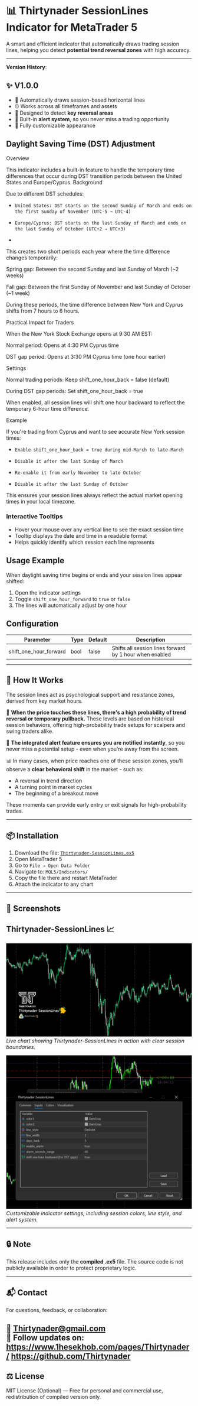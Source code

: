# 📊 Thirtynader SessionLines Indicator for MetaTrader 5

A smart and efficient indicator that automatically draws trading session lines, helping you detect **potential trend reversal zones** with high accuracy.

---
**Version History**: 
## ✨ V1.0.0

- 🔁 Automatically draws session-based horizontal lines
- ⏰ Works across all timeframes and assets
- 🎯 Designed to detect **key reversal areas**
- 🔔 Built-in **alert system**, so you never miss a trading opportunity
- 🎨 Fully customizable appearance
## Daylight Saving Time (DST) Adjustment
Overview

This indicator includes a built-in feature to handle the temporary time differences that occur during DST transition periods between the United States and Europe/Cyprus.
Background

Due to different DST schedules:


-     United States: DST starts on the second Sunday of March and ends on the first Sunday of November (UTC-5 → UTC-4)
-     Europe/Cyprus: DST starts on the last Sunday of March and ends on the last Sunday of October (UTC+2 → UTC+3)
- 

This creates two short periods each year where the time difference changes temporarily:


Spring gap: Between the second Sunday and last Sunday of March (~2 weeks)

Fall gap: Between the first Sunday of November and last Sunday of October (~1 week)


During these periods, the time difference between New York and Cyprus shifts from 7 hours to 6 hours.

Practical Impact for Traders

When the New York Stock Exchange opens at 9:30 AM EST:


Normal period: Opens at 4:30 PM Cyprus time

DST gap period: Opens at 3:30 PM Cyprus time (one hour earlier)

Settings

Normal trading periods: Keep shift_one_hour_back = false (default)

During DST gap periods: Set shift_one_hour_back = true


When enabled, all session lines will shift one hour backward to reflect the temporary 6-hour time difference.

Example

If you're trading from Cyprus and want to see accurate New York session times:


-     Enable shift_one_hour_back = true during mid-March to late-March
-     Disable it after the last Sunday of March
-     Re-enable it from early November to late October
-     Disable it after the last Sunday of October

This ensures your session lines always reflect the actual market opening times in your local timezone.


### Interactive Tooltips
- Hover your mouse over any vertical line to see the exact session time
- Tooltip displays the date and time in a readable format
- Helps quickly identify which session each line represents

## Usage Example

When daylight saving time begins or ends and your session lines appear shifted:

1. Open the indicator settings
2. Toggle `shift_one_hour_forward` to `true` or `false`
3. The lines will automatically adjust by one hour

## Configuration

| Parameter | Type | Default | Description |
|-----------|------|---------|-------------|
| shift_one_hour_forward | bool | false | Shifts all session lines forward by 1 hour when enabled |

---

## 🧠 How It Works

The session lines act as psychological support and resistance zones, derived from key market hours.

📌 **When the price touches these lines, there's a high probability of trend reversal or temporary pullback.** These levels are based on historical session behaviors, offering high-probability trade setups for scalpers and swing traders alike.

🚨 **The integrated alert feature ensures you are notified instantly**, so you never miss a potential setup - even when you're away from the screen.

📊 In many cases, when price reaches one of these session zones, you’ll observe a **clear behavioral shift** in the market - such as:
- A reversal in trend direction
- A turning point in market cycles
- The beginning of a breakout move

These moments can provide early entry or exit signals for high-probability trades.

---

## 📦 Installation

1. Download the file: [`Thirtynader-SessionLines.ex5`](https://github.com/Thirtynader/Thirtynader-SessionLines/releases)
2. Open MetaTrader 5
3. Go to `File → Open Data Folder`
4. Navigate to: `MQL5/Indicators/`
5. Copy the file there and restart MetaTrader
6. Attach the indicator to any chart

---

## 📸 Screenshots

## Thirtynader-SessionLines 📈

![Chart Preview](./session-demo1.png)  
*Live chart showing Thirtynader-SessionLines in action with clear session boundaries.*

![Indicator Settings](./session-demo4.png)  
*Customizable indicator settings, including session colors, line style, and alert system.*

---

## 🔒 Note

This release includes only the **compiled .ex5** file. The source code is not publicly available in order to protect proprietary logic.

---

## 📬 Contact

For questions, feedback, or collaboration:

📧 Thirtynader@gmail.com  
📢 Follow updates on: https://www.1hesekhob.com/pages/Thirtynader/
                       https://github.com/Thirtynader
---

## ⚖ License

MIT License (Optional) — Free for personal and commercial use, redistribution of compiled version only.
